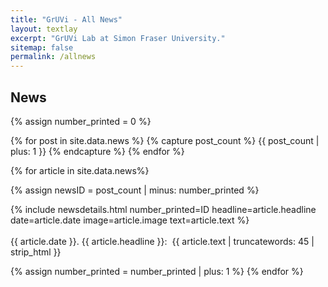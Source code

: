 ```yaml
---
title: "GrUVi - All News"
layout: textlay
excerpt: "GrUVi Lab at Simon Fraser University."
sitemap: false
permalink: /allnews
---
```


## News
{% assign number_printed = 0 %}


{% for post in site.data.news %}
   {% capture post_count %} {{ post_count | plus: 1 }} {% endcapture %}
{% endfor %}

{% for article in site.data.news%}

{% assign newsID = post_count | minus: number_printed %}



<div class="row">
{% include newsdetails.html number_printed=ID headline=article.headline date=article.date image=article.image text=article.text %}
</div>

<script>

function getParameterByName(name, url) {
    if (!url) url = window.location.href;
    name = name.replace(/[\[\]]/g, "\\$&");
    var regex = new RegExp("[?&]" + name + "(=([^&#]*)|&|#|$)"),
        results = regex.exec(url);
    if (!results) return null;
    if (!results[2]) return '';
    return decodeURIComponent(results[2].replace(/\+/g, " "));
}

function openNews() {
   var newsID = getParameterByName('newsID');
   if((newsID != null) & (newsID != ""))
	window["openNavD"+newsID]();
}
window.onload = openNews;

</script>
  

<div class="subhover pointer" style="cursor:pointer" onclick="openNavD{{ newsID }}()">
  <br>{{ article.date }}. <newstit>{{ article.headline }}: </newstit>&nbsp;{{ article.text | truncatewords: 45 | strip_html }}
</div>

{% assign number_printed = number_printed | plus: 1 %}
{% endfor %}
